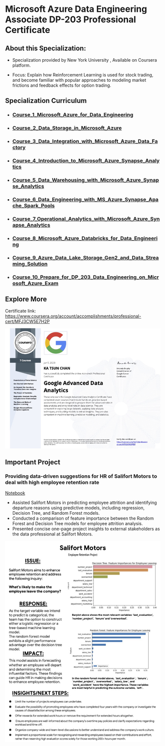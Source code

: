 # Microsoft Azure Data Engineering Associate DP-203 Professional Certificate
 
## About this Specialization:

+ Specialization provided by New York University , Available on Coursera platform.

+ Focus: Explain how Reinforcement Learning is used for stock trading, and become familiar with popular approaches to modeling market frictions and feedback effects for option trading.  



## Specialization Curriculum
+ ### [Course_1_Microsoft_Azure_for_Data_Engineering](https://github.com/ktchan33GBC/Machine-Learning-and-Reinforcement-Learning-in-Finance-Specialization-New-York-University/tree/main/Course_1_Guided_Tour_of_Machine_Learning_in_Finance)
+ ### [Course_2_Data_Storage_in_Microsoft_Azure](https://github.com/ktchan33GBC/Machine-Learning-and-Reinforcement-Learning-in-Finance-Specialization-New-York-University/tree/main/Course_2_Fundamentals_of_Machine_Learning_in_Finance)
+ ### [Course_3_Data_Integration_with_Microsoft_Azure_Data_Factory](https://github.com/ktchan33GBC/Machine-Learning-and-Reinforcement-Learning-in-Finance-Specialization-New-York-University/tree/main/Course_3_Reinforcement_Learning_in_Finance)
+ ### [Course_4_Introduction_to_Microsoft_Azure_Synapse_Analytics](https://github.com/ktchan33GBC/Machine-Learning-and-Reinforcement-Learning-in-Finance-Specialization-New-York-University/tree/main/Course_4_Overview_of_Advanced_Methods_of_Reinforcement_Learning_in_Finance)
+ ### [Course_5_Data_Warehousing_with_Microsoft_Azure_Synapse_Analytics](https://github.com/ktchan33GBC/Machine-Learning-and-Reinforcement-Learning-in-Finance-Specialization-New-York-University/tree/main/Course_2_Fundamentals_of_Machine_Learning_in_Finance)
+ ### [Course_6_Data_Engineering_with_MS_Azure_Synapse_Apache_Spark_Pools](https://github.com/ktchan33GBC/Machine-Learning-and-Reinforcement-Learning-in-Finance-Specialization-New-York-University/tree/main/Course_3_Reinforcement_Learning_in_Finance)
+ ### [Course_7_Operational_Analytics_with_Microsoft_Azure_Synapse_Analytics](https://github.com/ktchan33GBC/Machine-Learning-and-Reinforcement-Learning-in-Finance-Specialization-New-York-University/tree/main/Course_4_Overview_of_Advanced_Methods_of_Reinforcement_Learning_in_Finance)
+ ### [Course_8_Microsoft_Azure_Databricks_for_Data_Engineering](https://github.com/ktchan33GBC/Machine-Learning-and-Reinforcement-Learning-in-Finance-Specialization-New-York-University/tree/main/Course_2_Fundamentals_of_Machine_Learning_in_Finance)
+ ### [Course_9_Azure_Data_Lake_Storage_Gen2_and_Data_Streaming_Solution](https://github.com/ktchan33GBC/Machine-Learning-and-Reinforcement-Learning-in-Finance-Specialization-New-York-University/tree/main/Course_3_Reinforcement_Learning_in_Finance)
+ ### [Course_10_Prepare_for_DP_203_Data_Engineering_on_Microsoft_Azure_Exam](https://github.com/ktchan33GBC/Machine-Learning-and-Reinforcement-Learning-in-Finance-Specialization-New-York-University/tree/main/Course_4_Overview_of_Advanced_Methods_of_Reinforcement_Learning_in_Finance)



## Explore More
Certificate link: https://www.coursera.org/account/accomplishments/professional-cert/MFJ3CW5E7H2P

![Certificate](https://github.com/ktchan33GBC/Google-Advanced-Data-Analytics-Professional-Certificate/blob/main/img/Specialization_Certificate_Coursera_Google%20Advanced%20Data%20Analytics.jpg)

<!-- USAGE EXAMPLES -->

## Important Project


### Providing data-driven suggestions for HR of Salifort Motors to deal with high employee retention rate
[Notebook](https://github.com/ktchan33GBC/Google-Advanced-Data-Analytics-Professional-Certificate/blob/main/Course_7_Google_Advanced_Data_Analytics_Capstone/Captstone_Proj_Salifort_Motors_employee_retention.ipynb)


+ Assisted Salifort Motors in predicting employee attrition and identifying departure reasons using predictive models, including regression, Decision Tree, and Random Forest models.
+ Conducted a comparison of feature importance between the Random Forest and Decision Tree models for employee attrition analysis.
+ Presented concise one-page project insights to external stakeholders as the data professional at Salifort Motors.


![Result](https://github.com/ktchan33GBC/Google-Advanced-Data-Analytics-Professional-Certificate/blob/main/Course_7_Google_Advanced_Data_Analytics_Capstone/result_executive_summary.jpg)


